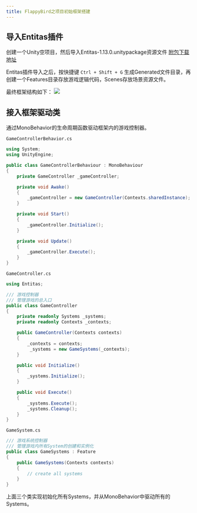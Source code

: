 ```yaml
---
title: FlappyBird之项目初始框架搭建
---
```



## 导入Entitas插件
创建一个Unity空项目，然后导入Entitas-1.13.0.unitypackage资源文件 [附包下载地址](https://longshilin.com/files/Entitas-1.13.0.unitypackage)

Entitas插件导入之后，按快捷键 `Ctrl + Shift + G` 生成Generated文件目录，再创建一个Features目录存放游戏逻辑代码，Scenes存放场景资源文件。

最终框架结构如下：
![](https://cdn.jsdelivr.net/gh/longshilin/images/20201012155210.png)

## 接入框架驱动类
通过MonoBehavior的生命周期函数驱动框架内的游戏控制器。

`GameControllerBehavior.cs`
```c#
using System;
using UnityEngine;

public class GameControllerBehaviour : MonoBehaviour
{
    private GameController _gameController;

    private void Awake()
    {
        _gameController = new GameController(Contexts.sharedInstance);
    }

    private void Start()
    {
        _gameController.Initialize();
    }

    private void Update()
    {
        _gameController.Execute();
    }
}
```

`GameController.cs`
```c#
using Entitas;

/// 游戏控制器
/// 管理游戏的总入口
public class GameController
{
    private readonly Systems _systems;
    private readonly Contexts _contexts;

    public GameController(Contexts contexts)
    {
        _contexts = contexts;
         _systems = new GameSystems(_contexts);
    }

    public void Initialize()
    {
        _systems.Initialize();
    }

    public void Execute()
    {
        _systems.Execute();
        _systems.Cleanup();
    }
}
```

`GameSystem.cs`
```c#
/// 游戏系统控制器
/// 管理游戏内所有System的创建和实例化
public class GameSystems : Feature
{
    public GameSystems(Contexts contexts)
    {
        // create all systems
    }
}
```

上面三个类实现初始化所有Systems，并从MonoBehavior中驱动所有的Systems。

